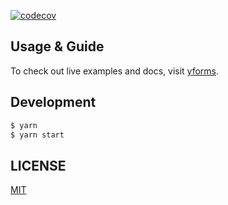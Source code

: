 [![codecov](https://codecov.io/gh/crazyair/yforms/branch/master/graph/badge.svg)](https://codecov.io/gh/crazyair/yforms)

## Usage & Guide

To check out live examples and docs, visit [yforms](https://yforms.crazyair.cn/).

## Development

```bash
$ yarn
$ yarn start
```

## LICENSE

[MIT](https://github.com/umijs/umi/blob/master/LICENSE)
